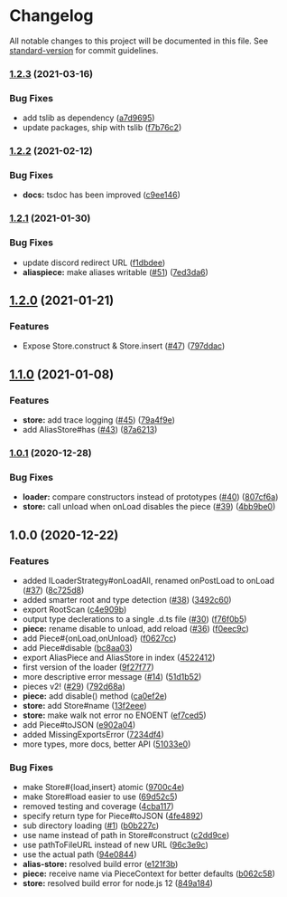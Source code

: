 # Changelog

All notable changes to this project will be documented in this file. See [standard-version](https://github.com/conventional-changelog/standard-version) for commit guidelines.

### [1.2.3](https://github.com/sapphire-community/pieces/compare/v1.2.2...v1.2.3) (2021-03-16)

### Bug Fixes

-   add tslib as dependency ([a7d9695](https://github.com/sapphire-community/pieces/commit/a7d969542895de4fb876475cb35acc8d2851d9ff))
-   update packages, ship with tslib ([f7b76c2](https://github.com/sapphire-community/pieces/commit/f7b76c266c355268260f689f1343ac0e48b3d6ea))

### [1.2.2](https://github.com/sapphire-community/pieces/compare/v1.2.1...v1.2.2) (2021-02-12)

### Bug Fixes

-   **docs:** tsdoc has been improved ([c9ee146](https://github.com/sapphire-community/pieces/commit/c9ee14633ed56f32343c08802d6c31116b451789))

### [1.2.1](https://github.com/sapphire-community/pieces/compare/v1.2.0...v1.2.1) (2021-01-30)

### Bug Fixes

-   update discord redirect URL ([f1dbdee](https://github.com/sapphire-community/pieces/commit/f1dbdee9f14e00eb800bee3a2d3d7ff46d4c6036))
-   **aliaspiece:** make aliases writable ([#51](https://github.com/sapphire-community/pieces/issues/51)) ([7ed3da6](https://github.com/sapphire-community/pieces/commit/7ed3da6ca22d59dd25c0691e11032e6e54e7d96d))

## [1.2.0](https://github.com/sapphire-community/pieces/compare/v1.1.0...v1.2.0) (2021-01-21)

### Features

-   Expose Store.construct & Store.insert ([#47](https://github.com/sapphire-community/pieces/issues/47)) ([797ddac](https://github.com/sapphire-community/pieces/commit/797ddac348aff134c1af1d308357ba00d0edd6b3))

## [1.1.0](https://github.com/sapphire-community/pieces/compare/v1.0.1...v1.1.0) (2021-01-08)

### Features

-   **store:** add trace logging ([#45](https://github.com/sapphire-community/pieces/issues/45)) ([79a4f9e](https://github.com/sapphire-community/pieces/commit/79a4f9e66c610522931e66655f60e6bff7739e6a))
-   add AliasStore#has ([#43](https://github.com/sapphire-community/pieces/issues/43)) ([87a6213](https://github.com/sapphire-community/pieces/commit/87a6213f2bdea8226904534ee8d11479eafe8c94))

### [1.0.1](https://github.com/sapphire-community/pieces/compare/v1.0.0...v1.0.1) (2020-12-28)

### Bug Fixes

-   **loader:** compare constructors instead of prototypes ([#40](https://github.com/sapphire-community/pieces/issues/40)) ([807cf6a](https://github.com/sapphire-community/pieces/commit/807cf6aded9c089fcc15c5d8fa2206bdd68e91c2))
-   **store:** call unload when onLoad disables the piece ([#39](https://github.com/sapphire-community/pieces/issues/39)) ([4bb9be0](https://github.com/sapphire-community/pieces/commit/4bb9be0d45caf8604545a5d55eb80b5805972cc5))

## 1.0.0 (2020-12-22)

### Features

-   added ILoaderStrategy#onLoadAll, renamed onPostLoad to onLoad ([#37](https://github.com/sapphire-community/pieces/issues/37)) ([8c725d8](https://github.com/sapphire-community/pieces/commit/8c725d84f2592f27ff6da86d29e603128d5a1691))
-   added smarter root and type detection ([#38](https://github.com/sapphire-community/pieces/issues/38)) ([3492c60](https://github.com/sapphire-community/pieces/commit/3492c601f6e301cd175966a5769b3e68f8276847))
-   export RootScan ([c4e909b](https://github.com/sapphire-community/pieces/commit/c4e909b5955e828e3d721bc4cafb89ab16dbeb83))
-   output type declerations to a single .d.ts file ([#30](https://github.com/sapphire-community/pieces/issues/30)) ([f76f0b5](https://github.com/sapphire-community/pieces/commit/f76f0b5ca4e3e1d3480a8383e13c7ee52a6869e4))
-   **piece:** rename disable to unload, add reload ([#36](https://github.com/sapphire-community/pieces/issues/36)) ([f0eec9c](https://github.com/sapphire-community/pieces/commit/f0eec9c0878d4f4c91b85a69f926b975bc2df96e))
-   add Piece#{onLoad,onUnload} ([f0627cc](https://github.com/sapphire-community/pieces/commit/f0627ccae333e7f59b9849a72d776025764aec80))
-   add Piece#disable ([bc8aa03](https://github.com/sapphire-community/pieces/commit/bc8aa031c2537af945e3b682a01444cdfe36c6f3))
-   export AliasPiece and AliasStore in index ([4522412](https://github.com/sapphire-community/pieces/commit/4522412f9081c837c5f0547ad3e0782cb6ea39e6))
-   first version of the loader ([9f27f77](https://github.com/sapphire-community/pieces/commit/9f27f77a430e58a1f210a6aa7a30a69070ff0cc7))
-   more descriptive error message ([#14](https://github.com/sapphire-community/pieces/issues/14)) ([51d1b52](https://github.com/sapphire-community/pieces/commit/51d1b5248dab37c3f10b0df3fd71074df800841e))
-   pieces v2! ([#29](https://github.com/sapphire-community/pieces/issues/29)) ([792d68a](https://github.com/sapphire-community/pieces/commit/792d68a0898206c66b1b0796e9c5f484ee0730b0))
-   **piece:** add disable() method ([ca0ef2e](https://github.com/sapphire-community/pieces/commit/ca0ef2e4cd7cc77406a692c5f99a5ee8f3d72446))
-   **store:** add Store#name ([13f2eee](https://github.com/sapphire-community/pieces/commit/13f2eee159b95b4fe15656a7a0f144d94b4203fc))
-   **store:** make walk not error no ENOENT ([ef7ced5](https://github.com/sapphire-community/pieces/commit/ef7ced53855701c043718d861f0071045b56e5a7))
-   add Piece#toJSON ([e902a04](https://github.com/sapphire-community/pieces/commit/e902a04bc77f96c2bfa3004da243c82b60b2ee4c))
-   added MissingExportsError ([7234df4](https://github.com/sapphire-community/pieces/commit/7234df49844f1c28edadb04ac5f45a29cb1fb3b1))
-   more types, more docs, better API ([51033e0](https://github.com/sapphire-community/pieces/commit/51033e02a51dbf0e8ca8f2df0e07312f320837b0))

### Bug Fixes

-   make Store#{load,insert} atomic ([9700c4e](https://github.com/sapphire-community/pieces/commit/9700c4edb6b862533388f1b2f17e2ff96f81e024))
-   make Store#load easier to use ([69d52c5](https://github.com/sapphire-community/pieces/commit/69d52c59efdd3a4f2172b5b385b31c4e017df700))
-   removed testing and coverage ([4cba117](https://github.com/sapphire-community/pieces/commit/4cba11777b992c7c63eaa39fc6278cf97104b9d9))
-   specify return type for Piece#toJSON ([4fe4892](https://github.com/sapphire-community/pieces/commit/4fe4892603a57ca5ee78a7c1be650d19ff4be7e5))
-   sub directory loading ([#1](https://github.com/sapphire-community/pieces/issues/1)) ([b0b227c](https://github.com/sapphire-community/pieces/commit/b0b227c76220d39b6aa1110244d83889fdafb961))
-   use name instead of path in Store#construct ([c2dd9ce](https://github.com/sapphire-community/pieces/commit/c2dd9cede1afbfb57fdb59c0ad2b88433ec7e92e))
-   use pathToFileURL instead of new URL ([96c3e9c](https://github.com/sapphire-community/pieces/commit/96c3e9c57717c93edd9376e63e89ae222e65ff2a))
-   use the actual path ([94e0844](https://github.com/sapphire-community/pieces/commit/94e084475dcbcb6c9e57623b2756fdbdb42abe66))
-   **alias-store:** resolved build error ([e121f3b](https://github.com/sapphire-community/pieces/commit/e121f3bbcc7f76ac7bbc9db8522670042a6307fe))
-   **piece:** receive name via PieceContext for better defaults ([b062c58](https://github.com/sapphire-community/pieces/commit/b062c589f417142e325e39c7174d7d30bec70afd))
-   **store:** resolved build error for node.js 12 ([849a184](https://github.com/sapphire-community/pieces/commit/849a184e53abe44a227589f6b290e429caaec277))
